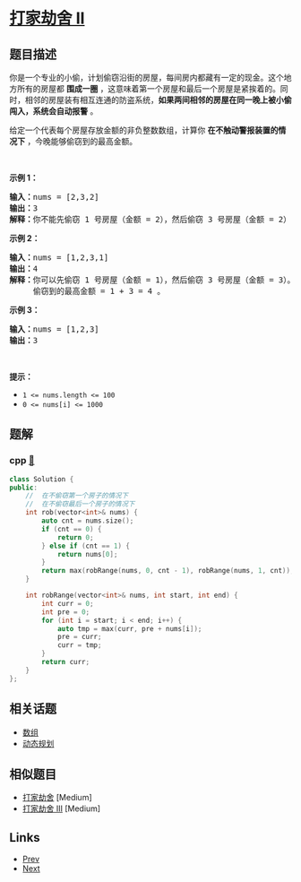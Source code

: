 
# [打家劫舍 II](https://leetcode-cn.com/problems/house-robber-ii)

## 题目描述

<p>你是一个专业的小偷，计划偷窃沿街的房屋，每间房内都藏有一定的现金。这个地方所有的房屋都 <strong>围成一圈</strong> ，这意味着第一个房屋和最后一个房屋是紧挨着的。同时，相邻的房屋装有相互连通的防盗系统，<strong>如果两间相邻的房屋在同一晚上被小偷闯入，系统会自动报警</strong> 。</p>

<p>给定一个代表每个房屋存放金额的非负整数数组，计算你 <strong>在不触动警报装置的情况下</strong> ，今晚能够偷窃到的最高金额。</p>

<p>&nbsp;</p>

<p><strong>示例&nbsp;1：</strong></p>

<pre>
<strong>输入：</strong>nums = [2,3,2]
<strong>输出：</strong>3
<strong>解释：</strong>你不能先偷窃 1 号房屋（金额 = 2），然后偷窃 3 号房屋（金额 = 2）, 因为他们是相邻的。
</pre>

<p><strong>示例 2：</strong></p>

<pre>
<strong>输入：</strong>nums = [1,2,3,1]
<strong>输出：</strong>4
<strong>解释：</strong>你可以先偷窃 1 号房屋（金额 = 1），然后偷窃 3 号房屋（金额 = 3）。
&nbsp;    偷窃到的最高金额 = 1 + 3 = 4 。</pre>

<p><strong>示例 3：</strong></p>

<pre>
<strong>输入：</strong>nums = [1,2,3]
<strong>输出：</strong>3
</pre>

<p>&nbsp;</p>

<p><strong>提示：</strong></p>

<ul>
	<li><code>1 &lt;= nums.length &lt;= 100</code></li>
	<li><code>0 &lt;= nums[i] &lt;= 1000</code></li>
</ul>


## 题解

### cpp [🔗](house-robber-ii.cpp) 
```cpp
class Solution {
public:
    //  在不偷窃第一个房子的情况下
    //  在不偷窃最后一个房子的情况下
    int rob(vector<int>& nums) {
        auto cnt = nums.size();
        if (cnt == 0) {
            return 0;
        } else if (cnt == 1) {
            return nums[0]; 
        }
        return max(robRange(nums, 0, cnt - 1), robRange(nums, 1, cnt));
    }

    int robRange(vector<int>& nums, int start, int end) {
        int curr = 0;
        int pre = 0;
        for (int i = start; i < end; i++) {
            auto tmp = max(curr, pre + nums[i]);
            pre = curr;
            curr = tmp;
        }
        return curr;
    }
};
```


## 相关话题

- [数组](../../tags/array.md) 
- [动态规划](../../tags/dynamic-programming.md) 


## 相似题目

- [打家劫舍](../house-robber/README.md)  [Medium] 
- [打家劫舍 III](../house-robber-iii/README.md)  [Medium] 


## Links

- [Prev](../design-add-and-search-words-data-structure/README.md) 
- [Next](../kth-largest-element-in-an-array/README.md) 

